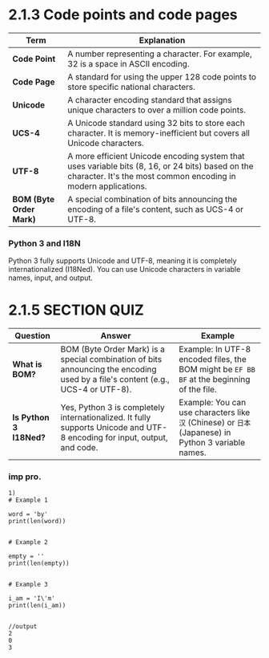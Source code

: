 # 2.1.3 Code points and code pages

| **Term** | **Explanation** |
|----------|-----------------|
| **Code Point** | A number representing a character. For example, 32 is a space in ASCII encoding. |
| **Code Page** | A standard for using the upper 128 code points to store specific national characters. |
| **Unicode** | A character encoding standard that assigns unique characters to over a million code points. |
| **UCS-4** | A Unicode standard using 32 bits to store each character. It is memory-inefficient but covers all Unicode characters. |
| **UTF-8** | A more efficient Unicode encoding system that uses variable bits (8, 16, or 24 bits) based on the character. It's the most common encoding in modern applications. |
| **BOM (Byte Order Mark)** | A special combination of bits announcing the encoding of a file's content, such as UCS-4 or UTF-8. |

### Python 3 and I18N
Python 3 fully supports Unicode and UTF-8, meaning it is completely internationalized (I18Ned). You can use Unicode characters in variable names, input, and output.


# 2.1.5 SECTION QUIZ

| **Question** | **Answer** | **Example** |
|--------------|------------|-------------|
| **What is BOM?** | BOM (Byte Order Mark) is a special combination of bits announcing the encoding used by a file's content (e.g., UCS-4 or UTF-8). | Example: In UTF-8 encoded files, the BOM might be `EF BB BF` at the beginning of the file. |
| **Is Python 3 I18Ned?** | Yes, Python 3 is completely internationalized. It fully supports Unicode and UTF-8 encoding for input, output, and code. | Example: You can use characters like `汉` (Chinese) or `日本` (Japanese) in Python 3 variable names. |








### imp pro.
```
1)
# Example 1

word = 'by'
print(len(word))


# Example 2

empty = ''
print(len(empty))


# Example 3

i_am = 'I\'m'
print(len(i_am))


//output
2
0
3
```
